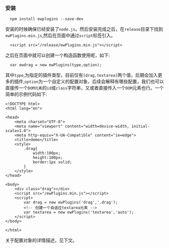 ### 安装

```
  npm install ewplugins --save-dev

```

安装的时候确保已经安装了`node.js`。然后安装完成之后，在`release`目录下找到`ewPlugins.min.js`,然后在页面中通过`script`标签引入。

```
  <script src="/release/ewPlugins.min.js"></script>

```

之后在页面中就可以创建一个构造函数使用呢，如下:

```
  var ewdrag = new ewPlugins(type,option);

```

其中`type`,为指定的插件类型，目前仅有`[drag,textarea]`两个值，后期会加入更多的插件,`option`为一个自定义的配置对象，后续会解释有哪些配置，我们也可以直接传一个`DOM元素`的`id`或`class`字符串，又或者直接传入一个`DOM`元素也行。一个简单的示例代码如下:

```
<!DOCTYPE html>
<html lang="en">

<head>
    <meta charset="UTF-8">
    <meta name="viewport" content="width=device-width, initial-scale=1.0">
    <meta http-equiv="X-UA-Compatible" content="ie=edge">
    <title>demo</title>
    <style>
        .drag{
            width:100px;
            height:100px;
            border:1px solid;
        }
    </style>
</head>

<body>
    <div class="drag"></div>
    <script src="/ewPlugins.min.js"></script>
    <script>
        var drag = new ewPlugins('drag','.drag');
        <!-- 创建一个自适应textarea元素 -->
        var textarea = new ewPlugins('textarea','auto');
    </script>
</body>

</html>

```

关于配置对象的详情描述，见下文。